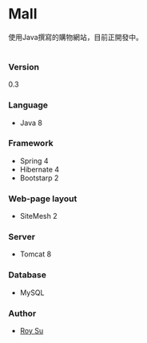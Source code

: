 # Mall

使用Java撰寫的購物網站，目前正開發中。
<br />
<br />

### Version
0.3

### Language
* Java 8

### Framework
* Spring 4
* Hibernate 4
* Bootstarp 2

### Web-page layout
* SiteMesh 2

### Server
* Tomcat 8

### Database
* MySQL

### Author
* <a target="_blank" href="http://roysu.tw/">Roy Su</a>